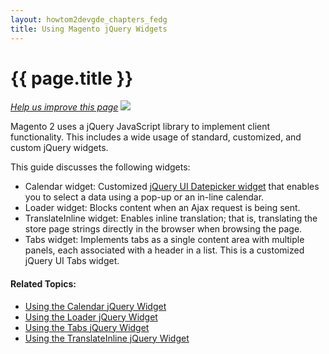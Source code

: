 ```yaml
---
layout: howtom2devgde_chapters_fedg
title: Using Magento jQuery Widgets
---
```

 
<h1 id="fedg_using-ui-lib">{{ page.title }}</h1>

<p><a href="{{ site.githuburl }}m2fedg/javascript/jQuery-plugin-calendar.md" target="_blank"><em>Help us improve this page</em></a>&nbsp;<img src="{{ site.baseurl }}common/images/newWindow.gif"/></p>

Magento 2 uses a jQuery JavaScript library to implement client functionality. This includes a wide usage of standard, customized, and custom jQuery widgets. 

This guide discusses the following widgets:

*	Calendar widget: Customized <a href="http://api.jQueryui.com/datepicker/" target="_blank">jQuery UI Datepicker widget</a> that enables you to select a data using a pop-up or an in-line calendar. 
*	Loader widget: Blocks content when an Ajax request is being sent.
*	TranslateInline widget: Enables inline translation; that is, translating the store page strings directly in the browser when browsing the page.
*	Tabs widget: Implements tabs as a single content area with multiple panels, each associated with a header in a list. This is a customized jQuery UI Tabs widget.


#### Related Topics:

*	<a href="{{ site.baseurl }}guides/v1.0/m2fedg/javascript/jquery-widget-calendar.html">Using the Calendar jQuery Widget</a>
*	<a href="{{ site.baseurl }}guides/v1.0/m2fedg/javascript/jquery-widget-loader.html">Using the Loader jQuery Widget</a>
*	<a href="{{ site.baseurl }}guides/v1.0/m2fedg/javascript/jquery-widget-tabs.html">Using the Tabs jQuery Widget</a>
*	<a href="{{ site.baseurl }}guides/v1.0/m2fedg/javascript/jquery-widget-translate-inline.html">Using the TranslateInline jQuery Widget</a>


